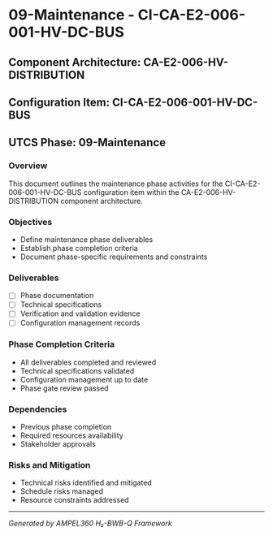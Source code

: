 # 09-Maintenance - CI-CA-E2-006-001-HV-DC-BUS

## Component Architecture: CA-E2-006-HV-DISTRIBUTION
## Configuration Item: CI-CA-E2-006-001-HV-DC-BUS
## UTCS Phase: 09-Maintenance

### Overview
This document outlines the maintenance phase activities for the CI-CA-E2-006-001-HV-DC-BUS configuration item within the CA-E2-006-HV-DISTRIBUTION component architecture.

### Objectives
- Define maintenance phase deliverables
- Establish phase completion criteria
- Document phase-specific requirements and constraints

### Deliverables
- [ ] Phase documentation
- [ ] Technical specifications
- [ ] Verification and validation evidence
- [ ] Configuration management records

### Phase Completion Criteria
- All deliverables completed and reviewed
- Technical specifications validated
- Configuration management up to date
- Phase gate review passed

### Dependencies
- Previous phase completion
- Required resources availability
- Stakeholder approvals

### Risks and Mitigation
- Technical risks identified and mitigated
- Schedule risks managed
- Resource constraints addressed

---
*Generated by AMPEL360 H₂-BWB-Q Framework*
